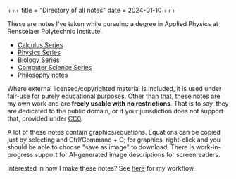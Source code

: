 +++
title = "Directory of all notes"
date = 2024-01-10
+++

These are notes I've taken while pursuing a degree in Applied Physics at Rensselaer Polytechnic Institute.

<!-- more -->

- [Calculus Series](@/calculus-series.md)
- [Physics Series](@/physics-series.md)
- [Biology Series](@/intro-bio-series.md)
- [Computer Science Series](@/cs-series.md)
- [Philosophy notes](@/philosophy.md)

Where external licensed/copyrighted material is included, it is used under fair-use for purely educational purposes. Other than that, these notes are my own work and are **freely usable with no restrictions**. That is to say, they are dedicated to the public domain, or if your jurisdiction does not support that, provided under [CC0](https://creativecommons.org/public-domain/cc0/).

A lot of these notes contain graphics/equations. Equations can be copied just by selecting and Ctrl/Command + C; for graphics, right-click and you should be able to choose "save as image" to download. There is work-in-progress support for AI-generated image descriptions for screenreaders.

Interested in how I make these notes? See [here](@/notes-process.md) for my workflow.